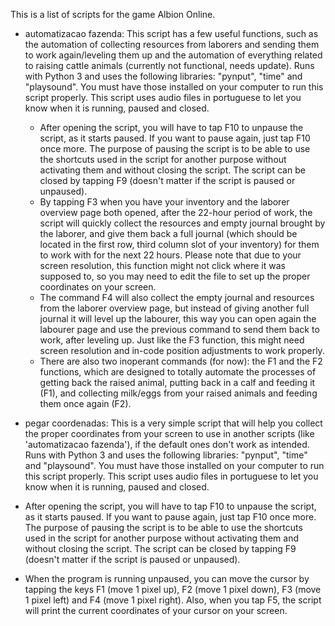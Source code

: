 
This is a list of scripts for the game Albion Online.

 - automatizacao fazenda: This script has a few useful functions, such as the automation of collecting resources from laborers and sending them to work again/leveling them up and the automation of everything related to raising cattle animals (currently not functional, needs update). Runs with Python 3 and uses the following libraries: "pynput", "time" and "playsound". You must have those installed on your computer to run this script properly. This script uses audio files in portuguese to let you know when it is running, paused and closed.
	 - After opening the script, you will have to tap F10 to unpause the script, as it starts paused. If you want to pause again, just tap F10 once more. The purpose of pausing the script is to be able to use the shortcuts used in the script for another purpose without activating them and without closing the script. The script can be closed by tapping F9 (doesn't matter if the script is paused or unpaused).
	 - By tapping F3 when you have your inventory and the laborer overview page both opened, after the 22-hour period of work, the script will quickly collect the resources and empty journal brought by the laborer, and give them back a full journal (which should be located in the first row, third column slot of your inventory) for them to work with for the next 22 hours. Please note that due to your screen resolution, this function might not click where it was supposed to, so you may need to edit the file to set up the proper coordinates on your screen.
	 - The command F4 will also collect the empty journal and resources from the laborer overview page, but instead of giving another full journal it will level up the labourer, this way you can open again the labourer page and use the previous command to send them back to work, after leveling up. Just like the F3 function, this might need screen resolution and in-code position adjustments to work properly.
	 - There are also two inoperant commands (for now): the F1 and the F2 functions, which are designed to totally automate the processes of getting back the raised animal, putting back in a calf and feeding it (F1), and collecting milk/eggs from your raised animals and feeding them once again (F2).

 - pegar coordenadas: This is a very simple script that will help you collect the proper coordinates from your screen to use in another scripts (like 'automatizacao fazenda'), if the default ones don't work as intended. Runs with Python 3 and uses the following libraries: "pynput", "time" and "playsound". You must have those installed on your computer to run this script properly. This script uses audio files in portuguese to let you know when it is running, paused and closed.
 - After opening the script, you will have to tap F10 to unpause the script, as it starts paused. If you want to pause again, just tap F10 once more. The purpose of pausing the script is to be able to use the shortcuts used in the script for another purpose without activating them and without closing the script. The script can be closed by tapping F9 (doesn't matter if the script is paused or unpaused).
 - When the program is running unpaused, you can move the cursor by tapping the keys F1 (move 1 pixel up), F2 (move 1 pixel down), F3 (move 1 pixel left) and F4 (move 1 pixel right). Also, when you tap F5, the script will print the current coordinates of your cursor on your screen.
